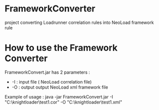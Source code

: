 # FrameworkConverter
project converting Loadrunner correlation rules into NeoLoad framework rule


#  How to use the Framework Converter 
FrameworkConvert.jar has 2 parameters :
- -I : input file ( NeoLoad correlation file)
- -O : output output NeoLoad xml framework file

Example of usage :
java -jar FrameworkConvert.jar -I "C:\knightloader\test1.cor" -O "C:\knightloader\test1.xml"
